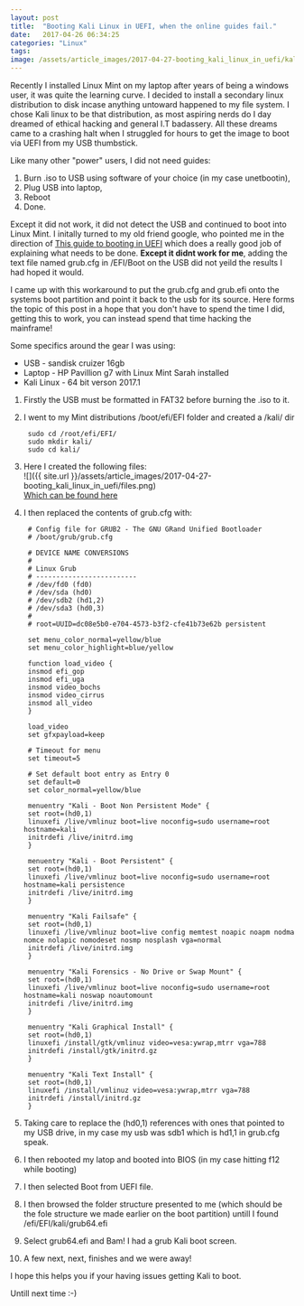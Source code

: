 ```yaml
---
layout: post
title:  "Booting Kali Linux in UEFI, when the online guides fail."
date:   2017-04-26 06:34:25
categories: "Linux"
tags: 
image: /assets/article_images/2017-04-27-booting_kali_linux_in_uefi/kali.jpg
---
```

Recently I installed Linux Mint on my laptop after years of being a windows user, it was quite the learning curve. I decided to install a secondary linux distribution to disk incase anything untoward happened to my file system. I chose Kali linux to be that distribution, as most aspiring nerds do I day dreamed of ethical hacking and general I.T badassery. All these dreams came to a crashing halt when I struggled for hours to get the image to boot via UEFI from my USB thumbstick. 

Like many other "power" users, I did not need guides:
1. Burn .iso to USB using software of your choice (in my case unetbootin), 
2. Plug USB into laptop, 
3. Reboot 
4. Done. 

Except it did not work, it did not detect the USB and continued to boot into Linux Mint. I initally turned to my old friend google, who pointed me in the direction of [This guide to booting in UEFI](https://forums.kali.org/showthread.php?271-How-to-EFI-install-Kali-Linux) which does a really good job of explaining what needs to be done. **Except it didnt work for me**, adding the text file named grub.cfg in /EFI/Boot on the USB did not yeild the results I had hoped it would.

I came up with this workaround to put the grub.cfg and grub.efi onto the systems boot partition and point it back to the usb for its source. Here forms the topic of this post in a hope that you don't have to spend the time I did, getting this to work, you can instead spend that time hacking the mainframe!

Some specifics around the gear I was using:
* USB - sandisk cruizer 16gb
* Laptop - HP Pavillion g7 with Linux Mint Sarah installed
* Kali Linux - 64 bit verson 2017.1

1. Firstly the USB must be formatted in FAT32 before burning the .iso to it.
2. I went to my Mint distributions /boot/efi/EFI folder and created a /kali/ dir

		sudo cd /root/efi/EFI/
		sudo mkdir kali/
		sudo cd kali/

3. Here I created the following files:<br />
![]({{ site.url }}/assets/article_images/2017-04-27-booting_kali_linux_in_uefi/files.png)<br />
[Which can be found here](http://archives.fedoraproject.org/pub/archive/fedora/linux/releases/18/Fedora/x86_64/os/EFI/BOOT/)<br />
4. I then replaced the contents of grub.cfg with:

		# Config file for GRUB2 - The GNU GRand Unified Bootloader
		# /boot/grub/grub.cfg

		# DEVICE NAME CONVERSIONS
		#
		# Linux Grub
		# -------------------------
		# /dev/fd0 (fd0)
		# /dev/sda (hd0)
		# /dev/sdb2 (hd1,2)
		# /dev/sda3 (hd0,3)
		#
		# root=UUID=dc08e5b0-e704-4573-b3f2-cfe41b73e62b persistent

		set menu_color_normal=yellow/blue
		set menu_color_highlight=blue/yellow

		function load_video {
		insmod efi_gop
		insmod efi_uga
		insmod video_bochs
		insmod video_cirrus
		insmod all_video
		}

		load_video
		set gfxpayload=keep

		# Timeout for menu
		set timeout=5

		# Set default boot entry as Entry 0
		set default=0
		set color_normal=yellow/blue

		menuentry "Kali - Boot Non Persistent Mode" {
		set root=(hd0,1)
		linuxefi /live/vmlinuz boot=live noconfig=sudo username=root hostname=kali
		initrdefi /live/initrd.img
		}

		menuentry "Kali - Boot Persistent" {
		set root=(hd0,1)
		linuxefi /live/vmlinuz boot=live noconfig=sudo username=root hostname=kali persistence
		initrdefi /live/initrd.img
		}

		menuentry "Kali Failsafe" {
		set root=(hd0,1)
		linuxefi /live/vmlinuz boot=live config memtest noapic noapm nodma nomce nolapic nomodeset nosmp nosplash vga=normal
		initrdefi /live/initrd.img
		}

		menuentry "Kali Forensics - No Drive or Swap Mount" {
		set root=(hd0,1)
		linuxefi /live/vmlinuz boot=live noconfig=sudo username=root hostname=kali noswap noautomount
		initrdefi /live/initrd.img
		}

		menuentry "Kali Graphical Install" {
		set root=(hd0,1)
		linuxefi /install/gtk/vmlinuz video=vesa:ywrap,mtrr vga=788
		initrdefi /install/gtk/initrd.gz
		}

		menuentry "Kali Text Install" {
		set root=(hd0,1)
		linuxefi /install/vmlinuz video=vesa:ywrap,mtrr vga=788
		initrdefi /install/initrd.gz
		}

5. Taking care to replace the (hd0,1) references with ones that pointed to my USB drive, in my case my usb was sdb1 which is hd1,1 in grub.cfg speak.
6. I then rebooted my latop and booted into BIOS (in my case hitting f12 while booting)
7. I then selected Boot from UEFI file.
8. I then browsed the folder structure presented to me (which should be the fole structure we made earlier on the boot partition) untill I found  /efi/EFI/kali/grub64.efi
9. Select grub64.efi and Bam! I had a grub Kali boot screen.
10. A few next, next, finishes and we were away!

I hope this helps you if your having issues getting Kali to boot.

Untill next time :-)



<!--
Jekyll also offers powerful support for code snippets:

{% highlight ruby %}
def print_hi(name)
  puts "Hi, #{name}"
end
print_hi('Tom')
#=> prints 'Hi, Tom' to STDOUT.
{% endhighlight %}

Check out the [Jekyll docs][jekyll] for more info on how to get the most out of Jekyll. File all bugs/feature requests at [Jekyll’s GitHub repo][jekyll-gh]. If you have questions, you can ask them on [Jekyll’s dedicated Help repository][jekyll-help].

{% highlight js %}

<footer class="site-footer">
 <a class="subscribe" href="{{ "/feed.xml" | prepend: site.baseurl }}"> <span class="tooltip"> <i class="fa fa-rss"></i> Subscribe!</span></a>
  <div class="inner">a
   <section class="copyright">All content copyright <a href="mailto:{{ site.email}}">{{ site.name }}</a> &copy; {{ site.time | date: '%Y' }} &bull; All rights reserved.</section>
   <section class="poweredby">Made with <a href="http://jekyllrb.com"> Jekyll</a></section>
  </div>
</footer>
{% endhighlight %}


[jekyll]:      http://jekyllrb.com
[jekyll-gh]:   https://github.com/jekyll/jekyll
[jekyll-help]: https://github.com/jekyll/jekyll-help

-->
